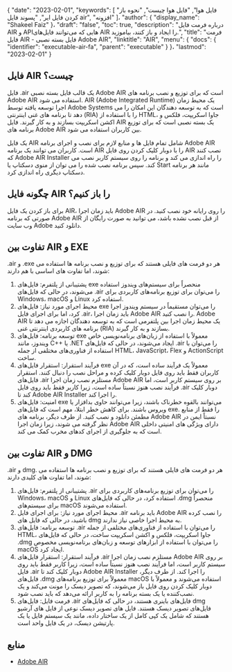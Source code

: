 {
  "date": "2023-02-01",
  "keywords": [
"فایل هوا",
"فایل هوا چیست",
"نحوه باز کردن فایل ایر",
"پسوند فایل air",
"افزونه"
]،
  "author": {
    "display_name": "Shakeel Faiz"
}،
  "draft": "false",
  "toc": true,
  "description": "درباره فرمت فایل AIR و APIهایی که می‌توانند فایل‌های AIR را ایجاد و باز کنند، بیاموزید.",
  "title": "فرمت فایل AIR - فایل بسته نصبی Adobe AIR",
  "linktitle": "AIR",
  "menu": {
    "docs": {
      "identifier": "executable-air-fa",
      "parent": "executable"
}
}،
  "lastmod": "2023-02-01"
}

## فایل AIR چیست؟

فایل .air یک قالب فایل بسته نصبی Adobe AIR است که برای توزیع و نصب برنامه های Adobe AIR استفاده می شود. AIR (Adobe Integrated Runtime) یک محیط زمان اجرا توسعه یافته توسط Adobe Systems است که به توسعه دهندگان این امکان را می دهد تا برنامه های غنی اینترنتی (RIA) را با استفاده از HTML، جاوا اسکریپت، فلکس و اکشن اسکریپت بسازند و به کار گیرند. فایل AIR یک بسته نصبی است که برای توزیع برنامه های Adobe AIR بین کاربران استفاده می شود.

یک فایل AIR شامل تمام فایل ها و منابع لازم برای نصب و اجرای برنامه Adobe AIR است. کاربران می توانند یک برنامه AIR را با دوبار کلیک کردن روی فایل AIR نصب کنند که Adobe AIR Installer را راه اندازی می کند و برنامه را روی سیستم کاربر نصب می کند. سپس برنامه نصب شده را می توان از منوی دسکتاپ یا Start مانند هر برنامه دسکتاپ دیگری راه اندازی کرد.

## چگونه فایل AIR را باز کنیم؟

برای باز کردن یک فایل AIR، باید زمان اجرا Adobe AIR را روی رایانه خود نصب کنید. در صورتی که برنامه Adobe AIR از قبل نصب نشده باشد، می توانید به صورت رایگان از وب سایت Adobe دانلود کنید.

## تفاوت بین AIR و EXE

.air و .exe هر دو فرمت های فایلی هستند که برای توزیع و نصب برنامه ها استفاده می شوند، اما تفاوت های اساسی با هم دارند:

1. پشتیبانی از پلتفرم: فایل‌های exe منحصراً برای سیستم‌های ویندوز استفاده می‌شوند، در حالی که فایل‌های .air را می‌توان برای توزیع برنامه‌های کاربردی برای Windows، macOS و Linux استفاده کرد.
2. محیط اجرای مورد نیاز: فایل‌های exe را می‌توان مستقیماً در سیستم ویندوز اجرا کرد، اما برای اجرای فایل .air، باید زمان اجرا Adobe AIR را نصب کنید. Adobe AIR یک محیط زمان اجرا بین پلتفرمی است که به توسعه دهندگان اجازه می دهد تا برنامه های کاربردی اینترنتی غنی (RIA) بسازند و به کار گیرند.
3. توسعه برنامه: فایل‌های exe معمولاً با استفاده از زبان‌های برنامه‌نویسی خاص ویندوز، مانند C++ یا .NET ایجاد می‌شوند، در حالی که فایل‌های .air را می‌توان با استفاده از فناوری‌های مختلفی از جمله HTML، JavaScript، Flex و ActionScript ساخت.
4. فرآیند استقرار: استقرار فایل‌های exe معمولاً یک فرآیند ساده است، که در آن کاربران فقط باید روی فایل دوبار کلیک کرده و مراحل نصب را دنبال کنند. استقرار فایل‌های .air مستلزم نصب زمان اجرا Adobe AIR بر روی سیستم کاربر است، اما فرآیند نصب هنوز نسبتاً ساده است، زیرا کاربر فقط باید روی فایل .air دوبار کلیک کند تا Adobe AIR Installer را اجرا کند.
5. امنیت: فایل‌های exe می‌توانند بالقوه خطرناک باشند، زیرا می‌توانند حاوی بدافزار یا ویروس باشند. برای کاهش خطر ابتلا، مهم است که فایل‌های exe. را فقط از منابع مطمئن دانلود و نصب کنید. از طرف دیگر، برنامه های Adobe AIR نسبتاً ایمن در نظر گرفته می شوند، زیرا زمان اجرا Adobe AIR دارای ویژگی های امنیتی داخلی است که به جلوگیری از اجرای کدهای مخرب کمک می کند.

## تفاوت بین AIR و DMG

.air و dmg. هر دو فرمت های فایلی هستند که برای توزیع و نصب برنامه ها استفاده می شوند، اما تفاوت های کلیدی دارند:

1. پشتیبانی از پلتفرم: فایل‌های .air را می‌توان برای توزیع برنامه‌های کاربردی برای Windows، macOS و Linux استفاده کرد، در حالی که فایل‌های .dmg منحصراً برای سیستم‌های macOS استفاده می‌شوند.
2. محیط اجرای مورد نیاز: برای اجرای فایل .air باید برنامه Adobe AIR را نصب کرده باشید، در حالی که فایل های dmg به محیط اجرا خاصی نیاز ندارند.
3. توسعه برنامه: فایل‌های .air را می‌توان با استفاده از فناوری‌های مختلفی از جمله HTML، جاوا اسکریپت، فلکس و اکشن اسکریپت ساخت، در حالی که فایل‌های .dmg را می‌توان با استفاده از ابزارهای توسعه و زبان‌های برنامه‌نویسی مخصوص macOS ایجاد کرد.
4. فرآیند استقرار: استقرار فایل‌های .air مستلزم نصب زمان اجرا Adobe AIR بر روی سیستم کاربر است، اما فرآیند نصب هنوز نسبتاً ساده است، زیرا کاربر فقط باید روی فایل .air دوبار کلیک کند تا Adobe AIR Installer را اجرا کند. از طرف دیگر، فایل‌های .dmg معمولاً برای توزیع برنامه‌های macOS استفاده می‌شوند و معمولاً با دوبار کلیک کردن روی فایل باز می‌شوند، که تصویر دیسک را مونت می‌کند و یک نصب‌کننده یا یک بسته برنامه را به کاربر ارائه می‌دهد که باید نصب شود.
5. فرمت فایل: فایل‌های .air فایل‌های باینری هستند، در حالی که فایل‌های dmg فایل‌های تصویر دیسک هستند. فایل های تصویر دیسک نوعی از فایل های آرشیو هستند که شامل یک کپی کامل از یک ساختار داده، مانند یک سیستم فایل یا یک پارتیشن دیسک، در یک فایل واحد است.

## منابع
* [Adobe AIR](https://en.wikipedia.org/wiki/Adobe_AIR)


